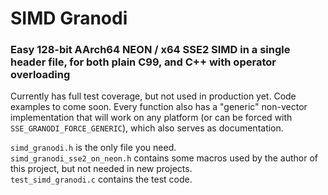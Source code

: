 # SIMD Granodi

### Easy 128-bit AArch64 NEON / x64 SSE2 SIMD in a single header file, for both plain C99, and C++ with operator overloading

Currently has full test coverage, but not used in production yet. Code examples to come soon. Every function also has a "generic" non-vector implementation that will work on any platform (or can be forced with `SSE_GRANODI_FORCE_GENERIC`), which also serves as documentation.

`simd_granodi.h` is the only file you need.  
`simd_granodi_sse2_on_neon.h` contains some macros used by the author of this project, but not needed in new projects.  
`test_simd_granodi.c` contains the test code.  
